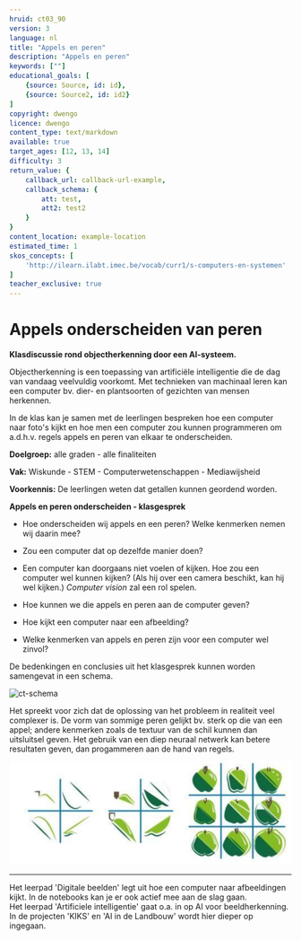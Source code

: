 ```yaml
---
hruid: ct03_90
version: 3
language: nl
title: "Appels en peren"
description: "Appels en peren"
keywords: [""]
educational_goals: [
    {source: Source, id: id}, 
    {source: Source2, id: id2}
]
copyright: dwengo
licence: dwengo
content_type: text/markdown
available: true
target_ages: [12, 13, 14]
difficulty: 3
return_value: {
    callback_url: callback-url-example,
    callback_schema: {
        att: test,
        att2: test2
    }
}
content_location: example-location
estimated_time: 1
skos_concepts: [
    'http://ilearn.ilabt.imec.be/vocab/curr1/s-computers-en-systemen'
]
teacher_exclusive: true
---
```

# Appels onderscheiden van peren

**Klasdiscussie rond objectherkenning door een AI-systeem.**

Objectherkenning is een toepassing van artificiële intelligentie die de dag van vandaag veelvuldig voorkomt. Met technieken van machinaal leren kan een computer bv. dier- en plantsoorten of gezichten van mensen herkennen. 

In de klas kan je samen met de leerlingen bespreken hoe een computer naar foto's kijkt en hoe men een computer zou kunnen programmeren om a.d.h.v. regels appels en peren van elkaar te onderscheiden.

**Doelgroep:** alle graden - alle finaliteiten

**Vak:** Wiskunde -  STEM - Computerwetenschappen - Mediawijsheid

**Voorkennis:** De leerlingen weten dat getallen kunnen geordend worden.

<div class="alert alert-box alert-warning">
    <strong>Appels en peren onderscheiden - klasgesprek</strong><br>
<ul><li>Hoe onderscheiden wij appels en een peren? Welke kenmerken nemen wij daarin mee?</li></ul>
<ul><li>Zou een computer dat op dezelfde manier doen?</li></ul>
<ul><li>Een computer kan doorgaans niet voelen of kijken. Hoe zou een computer wel kunnen kijken? (Als hij over een camera beschikt, kan hij wel kijken.) <em>Computer vision</em> zal een rol spelen.</em></li></ul>
<ul><li>Hoe kunnen we die appels en peren aan de computer geven?</li></ul>
<ul><li>Hoe kijkt een computer naar een afbeelding?</li></ul>
<ul><li>Welke kenmerken van appels en peren zijn voor een computer wel zinvol?</li></ul>
</div>

De bedenkingen en conclusies uit het klasgesprek kunnen worden samengevat in een schema.

![ct-schema](@learning-object/m_ct03_0/nl/3)

Het spreekt voor zich dat de oplossing van het probleem in realiteit veel complexer is. De vorm van sommige peren gelijkt bv. sterk op die van een appel; andere kenmerken zoals de textuur van de schil kunnen dan uitsluitsel geven. Het gebruik van een diep neuraal netwerk kan betere resultaten geven, dan progammeren aan de hand van regels. 

![CNN zoekt naar kenmerken van objecten om ze te kunnen herkennen.](embed/kenmerkenappelpeer.png)

---------------------------
Het leerpad 'Digitale beelden' legt uit hoe een computer naar afbeeldingen kijkt. In de notebooks kan je er ook actief mee aan de slag gaan.<br> Het leerpad 'Artificiele intelligentie' gaat o.a. in op AI voor beeldherkenning. <br>
In de projecten 'KIKS' en 'AI in de Landbouw' wordt hier dieper op ingegaan. 
